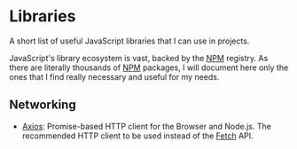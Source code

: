Libraries
=========

A short list of useful JavaScript libraries that I can use in projects.

JavaScript's library ecosystem is vast, backed by the [NPM] registry.
As there are literally thousands of [NPM] packages, I will document here only
the ones that I find really necessary and useful for my needs.

[NPM]:	https://www.npmjs.com/


Networking
----------

 - [Axios](https://github.com/axios/axios):
   Promise-based HTTP client for the Browser and Node.js.
   The recommended HTTP client to be used instead of the
   [Fetch](https://developer.mozilla.org/en-US/docs/Web/API/Fetch_API) API.
